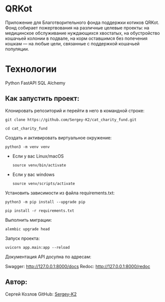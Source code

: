 # QRKot

Приложение для Благотворительного фонда поддержки котиков QRKot.
Фонд собирает пожертвования на различные целевые проекты: на медицинское обслуживание нуждающихся хвостатых, на обустройство кошачьей колонии в подвале, на корм оставшимся без попечения кошкам — на любые цели, связанные с поддержкой кошачьей популяции.

# Технологии

Python
FastAPI
SQL Alchemy

## Как запустить проект:

Клонировать репозиторий и перейти в него в командной строке:

```
git clone https://github.com/Sergey-K2/cat_charity_fund.git
```

```
cd cat_charity_fund
```

Cоздать и активировать виртуальное окружение:

```
python3 -m venv venv
```

- Если у вас Linux/macOS

  ```
  source venv/bin/activate
  ```

- Если у вас windows

  ```
  source venv/scripts/activate
  ```

Установить зависимости из файла requirements.txt:

```
python3 -m pip install --upgrade pip
```

```
pip install -r requirements.txt
```

Выполнить миграции:

```
alembic upgrade head
```

Запуск проекта:

```
uvicorn app.main:app --reload
```

Документация API досупна по адресам:

Swagger: http://127.0.0.1:8000/docs
Redoc: http://127.0.0.1:8000/redoc

## Автор:

Сергей Козлов
GitHub: [Sergey-K2](https://github.com/Sergey-K2)
